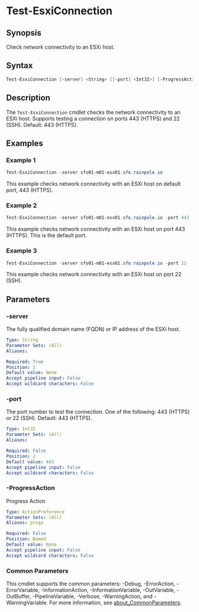 # Test-EsxiConnection

## Synopsis

Check network connectivity to an ESXi host.

## Syntax

```powershell
Test-EsxiConnection [-server] <String> [[-port] <Int32>] [-ProgressAction <ActionPreference>] [<CommonParameters>]
```

## Description

The `Test-EsxiConnection` cmdlet checks the network connectivity to an ESXi host.
Supports testing a connection on ports 443 (HTTPS) and 22 (SSH).
Default: 443 (HTTPS).

## Examples

### Example 1

```powershell
Test-EsxiConnection -server sfo01-m01-esx01.sfo.rainpole.io
```

This example checks network connectivity with an ESXi host on default port, 443 (HTTPS).

### Example 2

```powershell
Test-EsxiConnection -server sfo01-m01-esx01.sfo.rainpole.io -port 443
```

This example checks network connectivity with an ESXi host on port 443 (HTTPS). This is the default port.

### Example 3

```powershell
Test-EsxiConnection -server sfo01-m01-esx01.sfo.rainpole.io -port 22
```

This example checks network connectivity with an ESXi host on port 22 (SSH).

## Parameters

### -server

The fully qualified domain name (FQDN) or IP address of the ESXi host.

```yaml
Type: String
Parameter Sets: (All)
Aliases:

Required: True
Position: 1
Default value: None
Accept pipeline input: False
Accept wildcard characters: False
```

### -port

The port number to test the connection.
One of the following: 443 (HTTPS) or 22 (SSH).
Default: 443 (HTTPS).

```yaml
Type: Int32
Parameter Sets: (All)
Aliases:

Required: False
Position: 2
Default value: 443
Accept pipeline input: False
Accept wildcard characters: False
```

### -ProgressAction

Progress Action

```yaml
Type: ActionPreference
Parameter Sets: (All)
Aliases: proga

Required: False
Position: Named
Default value: None
Accept pipeline input: False
Accept wildcard characters: False
```

### Common Parameters

This cmdlet supports the common parameters: -Debug, -ErrorAction, -ErrorVariable, -InformationAction, -InformationVariable, -OutVariable, -OutBuffer, -PipelineVariable, -Verbose, -WarningAction, and -WarningVariable. For more information, see [about_CommonParameters](http://go.microsoft.com/fwlink/?LinkID=113216).
